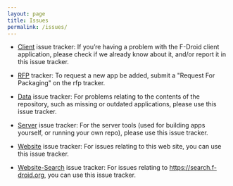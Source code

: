 ```yaml
---
layout: page
title: Issues
permalink: /issues/
---
```

* [Client](https://gitlab.com/fdroid/fdroidclient/issues) issue tracker: If you’re having a problem with the F-Droid client application,
please check if we already know about it, and/or report it in this issue tracker.

* [RFP](https://gitlab.com/fdroid/rfp/issues/new) tracker: To request a new app be added, submit a "Request For Packaging" on the
rfp tracker.

* [Data](https://gitlab.com/fdroid/fdroiddata/issues) issue tracker: For problems relating to the contents of the repository,
such as missing or outdated applications, please use this issue tracker.

* [Server](https://gitlab.com/fdroid/fdroidserver/issues) issue tracker: For the server tools (used for building apps yourself,
or running your own repo), please use this issue tracker.

* [Website](https://gitlab.com/fdroid/fdroid-website/issues) issue tracker: For issues relating to this web site, you can use
this issue tracker.

* [Website-Search](https://gitlab.com/fdroid/fdroid-website-search/issues) issue tracker: For issues relating to
https://search.f-droid.org, you can use this issue tracker.
